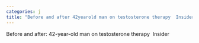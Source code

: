 ```yaml
---
categories: j
title: "Before and after 42yearold man on testosterone therapy  Insider"
---
```

Before and after: 42-year-old man on testosterone therapy&nbsp;&nbsp;Insider